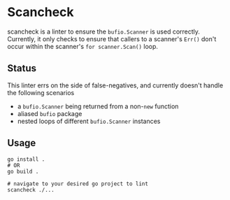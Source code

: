 # Scancheck

scancheck is a linter to ensure the `bufio.Scanner` is used correctly.  Currently, it only checks to ensure that callers to a scanner's `Err()` don't occur within the scanner's `for scanner.Scan()` loop.

## Status
This linter errs on the side of false-negatives, and currently doesn't handle the following scenarios
 - a `bufio.Scanner` being returned from a non-`new` function
 - aliased `bufio` package
 - nested loops of different `bufio.Scanner` instances

## Usage

```shell
go install .
# OR
go build .

# navigate to your desired go project to lint
scancheck ./...
```